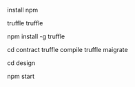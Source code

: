 install npm

truffle truffle

npm install -g truffle

cd contract 
truffle compile
truffle maigrate


cd design

npm start
